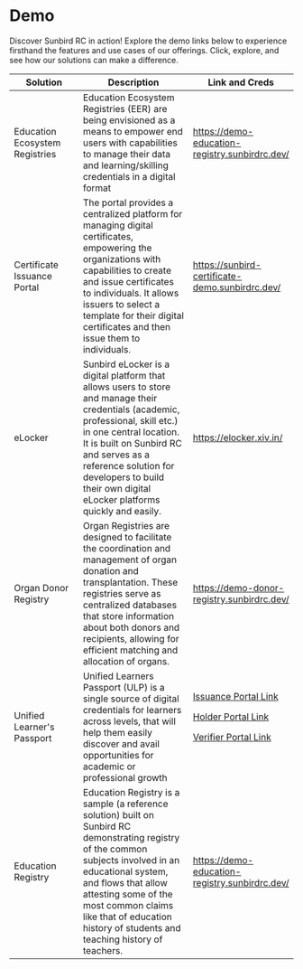 # Demo

Discover Sunbird RC in action! Explore the demo links below to experience firsthand the features and use cases of our offerings. Click, explore, and see how our solutions can make a difference.



<table><thead><tr><th width="180">Solution</th><th width="365">Description</th><th>Link and Creds</th></tr></thead><tbody><tr><td>Education Ecosystem Registries</td><td>Education Ecosystem Registries (EER) are being envisioned as a means to empower end users with capabilities to manage their data and learning/skilling credentials in a digital format</td><td><a href="https://demo-education-registry.sunbirdrc.dev/City-metro/abcd@123">https://demo-education-registry.sunbirdrc.dev/<br></a></td></tr><tr><td>Certificate Issuance Portal</td><td>The portal provides a centralized platform for managing digital certificates, empowering the organizations with capabilities to create and issue certificates to individuals. It allows issuers to select a template for their digital certificates and then issue them to individuals.</td><td><a href="https://sunbird-certificate-demo.sunbirdrc.dev/">https://sunbird-certificate-demo.sunbirdrc.dev/</a></td></tr><tr><td>eLocker</td><td>Sunbird eLocker is a digital platform that allows users to store and manage their credentials (academic, professional, skill etc.) in one central location. It is built on Sunbird RC and serves as a reference solution for developers to build their own digital eLocker platforms quickly and easily.</td><td><a href="https://elocker.xiv.in/">https://elocker.xiv.in/</a></td></tr><tr><td>Organ Donor Registry</td><td>Organ Registries are designed to facilitate the coordination and management of organ donation and transplantation. These registries serve as centralized databases that store information about both donors and recipients, allowing for efficient matching and allocation of organs.</td><td><a href="https://demo-donor-registry.sunbirdrc.dev/">https://demo-donor-registry.sunbirdrc.dev/</a></td></tr><tr><td>Unified Learner's Passport</td><td>Unified Learners Passport (ULP) is a single source of digital credentials for learners across levels, that will help them easily discover and avail opportunities for academic or professional growth</td><td><p><a href="https://dev-registration.uniteframework.io/">Issuance Portal Link</a></p><p><a href="https://dev-avsar.uniteframework.io/">Holder Portal Link</a></p><p><a href="https://verify.uniteframework.io/">Verifier Portal Link</a></p><p></p><p><br></p></td></tr><tr><td>Education Registry</td><td>Education Registry is a sample (a reference solution) built on Sunbird RC demonstrating registry of the common subjects involved in an educational system, and flows that allow attesting some of the most common claims like that of education history of students and teaching history of teachers.</td><td><a href="https://demo-education-registry.sunbirdrc.dev/">https://demo-education-registry.sunbirdrc.dev/</a></td></tr></tbody></table>

